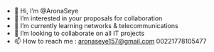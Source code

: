 - 👋 Hi, I’m @AronaSeye
- 👀 I’m interested in  your proposals for collaboration
- 🌱 I’m currently learning networks & telecommunications
- 💞️ I’m looking to collaborate on  all IT projects
- 📫 How to reach me  : aronaseye157@gmail.com  00221778105477

<!---
AronaSeye/AronaSeye is a ✨ special ✨ repository because its `README.md` (this file) appears on your GitHub profile.
You can click the Preview link to take a look at your changes.
--->
